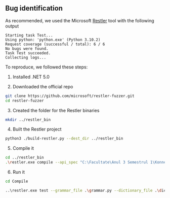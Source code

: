 ## Bug identification

As recommended, we used the Microsoft [Restler](https://github.com/microsoft/restler-fuzzer) tool with the following output

```
Starting task Test...
Using python: 'python.exe' (Python 3.10.2)
Request coverage (successful / total): 6 / 6
No bugs were found.
Task Test succeeded.
Collecting logs...
```



To reproduce, we followed these steps:

1. Installed .NET 5.0

2. Downloaded the official repo
```sh
git clone https://github.com/microsoft/restler-fuzzer.git
cd restler-fuzzer
```

3. Created the folder for the Restler binaries
```sh
mkdir ../restler_bin
```

4. Built the Restler project
```sh
python3 ./build-restler.py --dest_dir ../restler_bin
```

5. Compile it
```sh
cd ../restler_bin
.\restler.exe compile --api_spec "C:\Facultate\Anul 3 Semestrul 1\KonnectedKars\openapi.json"
```

6. Run it
```sh
cd Compile

..\restler.exe test --grammar_file .\grammar.py --dictionary_file .\dict.json --settings engine_settings.json --no_ssl
```